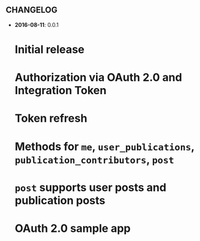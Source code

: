 CHANGELOG
---------
- **2016-08-11**: 0.0.1
  # Initial release
  # Authorization via OAuth 2.0 and Integration Token
  # Token refresh
  # Methods for `me`, `user_publications`, `publication_contributors`, `post`
  # `post` supports user posts and publication posts
  # OAuth 2.0 sample app
